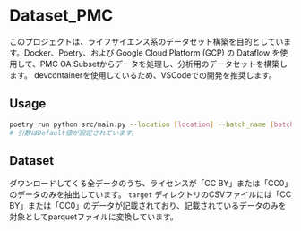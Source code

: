 # Dataset_PMC

このプロジェクトは、ライフサイエンス系のデータセット構築を目的としています。Docker、Poetry、および Google Cloud Platform (GCP) の Dataflow を使用して、PMC OA Subsetからデータを処理し、分析用のデータセットを構築します。
devcontainerを使用しているため、VSCodeでの開発を推奨します。

## Usage

```sh
poetry run python src/main.py --location [location] --batch_name [batch_name] --gcp_project_id [gcp_project_id] --credidental_path [credidental_path]
# 引数はDefault値が設定されています。
```

## Dataset
ダウンロードしてくる全データのうち、ライセンスが「CC BY」または「CC0」のデータのみを抽出しています。
`target` ディレクトリのCSVファイルには「CC BY」または「CC0」のデータが記載されており、記載されているデータのみを対象としてparquetファイルに変換しています。